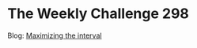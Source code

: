 # The Weekly Challenge 298

Blog: [Maximizing the interval](https://dev.to/simongreennet/maximizing-the-interval-46fh)
